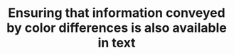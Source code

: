 ---
title: Ensuring that information conveyed by color differences is also available in text
description: ""
url: https://www.w3.org/TR/WCAG20-TECHS/G14.html
---